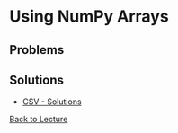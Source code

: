 # Using NumPy Arrays

## Problems

## Solutions

* [CSV - Solutions](problem_set_1_solutions.md)


[Back to Lecture](lecture_10.md)
